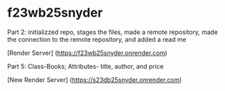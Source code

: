 # f23wb25snyder

Part 2: initializzed repo, stages the files, made a remote repository, made the connection to the remote repository, and added a read me

[Render Server] (https://f23wb25snyder.onrender.com)

Part 5: Class-Books; Attributes- title, author, and price

[New Render Server] (https://s23db25snyder.onrender.com)
